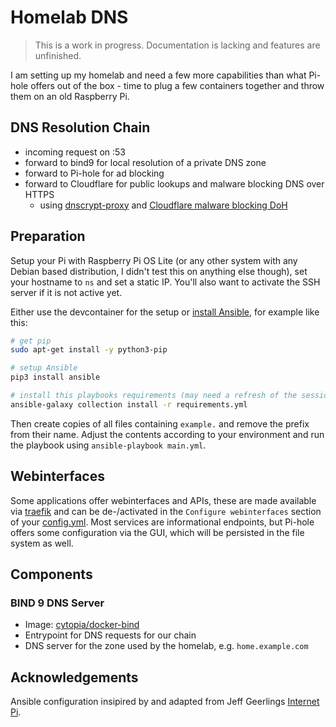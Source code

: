 # Homelab DNS

> This is a work in progress. Documentation is lacking and features are unfinished.

I am setting up my homelab and need a few more capabilities than what Pi-hole offers out of the box - time to plug a few containers together and throw them on an old Raspberry Pi.

## DNS Resolution Chain

* incoming request on :53
* forward to bind9 for local resolution of a private DNS zone
* forward to Pi-hole for ad blocking
* forward to Cloudflare for public lookups and malware blocking DNS over HTTPS
  * using [dnscrypt-proxy](https://hub.docker.com/r/klutchell/dnscrypt-proxy) and [Cloudflare malware blocking DoH](https://developers.cloudflare.com/1.1.1.1/setup/#dns-over-https-doh)

## Preparation

Setup your Pi with Raspberry Pi OS Lite (or any other system with any Debian based distribution, I didn't test this on anything else though), set your hostname to `ns` and set a static IP. You'll also want to activate the SSH server if it is not active yet.

Either use the devcontainer for the setup or [install Ansible](https://docs.ansible.com/ansible/latest/installation_guide/intro_installation.html), for example like this:

```bash
# get pip
sudo apt-get install -y python3-pip

# setup Ansible
pip3 install ansible

# install this playbooks requirements (may need a refresh of the session)
ansible-galaxy collection install -r requirements.yml
```

Then create copies of all files containing `example.` and remove the prefix from their name. Adjust the contents according to your environment and run the playbook using `ansible-playbook main.yml`.

## Webinterfaces

Some applications offer webinterfaces and APIs, these are made available via [traefik](https://traefik.io/) and can be de-/activated in the `Configure webinterfaces` section of your [config.yml](./example.config.yml). Most services are informational endpoints, but Pi-hole offers some configuration via the GUI, which will be persisted in the file system as well.

## Components

### BIND 9 DNS Server

* Image: [cytopia/docker-bind](https://github.com/cytopia/docker-bind)
* Entrypoint for DNS requests for our chain
* DNS server for the zone used by the homelab, e.g. `home.example.com`

## Acknowledgements

Ansible configuration insipired by and adapted from Jeff Geerlings [Internet Pi](https://github.com/geerlingguy/internet-pi).
